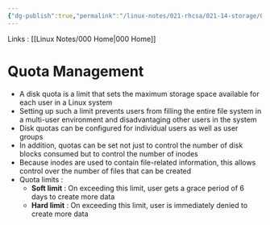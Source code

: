 ```yaml
---
{"dg-publish":true,"permalink":"/linux-notes/021-rhcsa/021-14-storage/021-14-6-quota-management/"}
---
```


Links : [[Linux Notes/000 Home\|000 Home]]

# Quota Management

- A disk quota is a limit that sets the maximum storage space available for each user in a Linux system
- Setting up such a limit prevents users from filling the entire file system in a multi-user environment and disadvantaging other users in the system
- Disk quotas can be configured for individual users as well as user groups
- In addition, quotas can be set not just to control the number of disk blocks consumed but to control the number of inodes
- Because inodes are used to contain file-related information, this allows control over the number of files that can be created
- Quota limits :
	- **Soft limit** : On exceeding this limit, user gets a grace period of 6 days to create more data
	- **Hard limit** : On exceeding this limit, user is immediately denied to create more data
